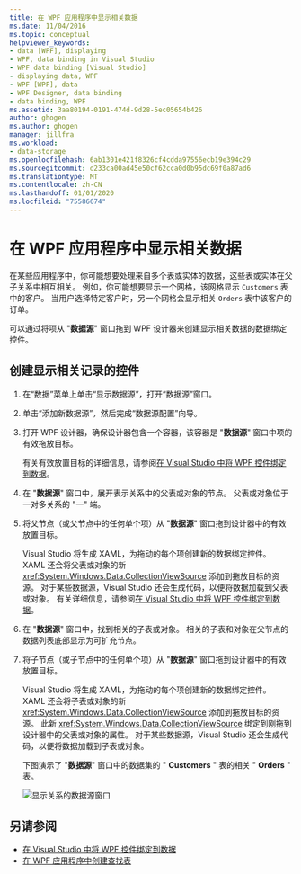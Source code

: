 ```yaml
---
title: 在 WPF 应用程序中显示相关数据
ms.date: 11/04/2016
ms.topic: conceptual
helpviewer_keywords:
- data [WPF], displaying
- WPF, data binding in Visual Studio
- WPF data binding [Visual Studio]
- displaying data, WPF
- WPF [WPF], data
- WPF Designer, data binding
- data binding, WPF
ms.assetid: 3aa80194-0191-474d-9d28-5ec05654b426
author: ghogen
ms.author: ghogen
manager: jillfra
ms.workload:
- data-storage
ms.openlocfilehash: 6ab1301e421f8326cf4cdda97556ecb19e394c29
ms.sourcegitcommit: d233ca00ad45e50cf62cca0d0b95dc69f0a87ad6
ms.translationtype: MT
ms.contentlocale: zh-CN
ms.lasthandoff: 01/01/2020
ms.locfileid: "75586674"
---
```

# <a name="display-related-data-in-wpf-applications"></a>在 WPF 应用程序中显示相关数据

在某些应用程序中，你可能想要处理来自多个表或实体的数据，这些表或实体在父子关系中相互相关。 例如，你可能想要显示一个网格，该网格显示 `Customers` 表中的客户。 当用户选择特定客户时，另一个网格会显示相关 `Orders` 表中该客户的订单。

可以通过将项从 "**数据源**" 窗口拖到 WPF 设计器来创建显示相关数据的数据绑定控件。

## <a name="to-create-controls-that-display-related-records"></a>创建显示相关记录的控件

1. 在“数据”菜单上单击“显示数据源”，打开“数据源”窗口。

2. 单击“添加新数据源”，然后完成“数据源配置”向导。

3. 打开 WPF 设计器，确保设计器包含一个容器，该容器是 "**数据源**" 窗口中项的有效拖放目标。

     有关有效放置目标的详细信息，请参阅[在 Visual Studio 中将 WPF 控件绑定到数据](../data-tools/bind-wpf-controls-to-data-in-visual-studio.md)。

4. 在 "**数据源**" 窗口中，展开表示关系中的父表或对象的节点。 父表或对象位于一对多关系的 "一" 端。

5. 将父节点（或父节点中的任何单个项）从 "**数据源**" 窗口拖到设计器中的有效放置目标。

     Visual Studio 将生成 XAML，为拖动的每个项创建新的数据绑定控件。 XAML 还会将父表或对象的新 <xref:System.Windows.Data.CollectionViewSource> 添加到拖放目标的资源。 对于某些数据源，Visual Studio 还会生成代码，以便将数据加载到父表或对象。 有关详细信息，请参阅[在 Visual Studio 中将 WPF 控件绑定到数据](../data-tools/bind-wpf-controls-to-data-in-visual-studio.md)。

6. 在 "**数据源**" 窗口中，找到相关的子表或对象。 相关的子表和对象在父节点的数据列表底部显示为可扩充节点。

7. 将子节点（或子节点中的任何单个项）从 "**数据源**" 窗口拖到设计器中的有效放置目标。

     Visual Studio 将生成 XAML，为拖动的每个项创建新的数据绑定控件。 XAML 还会将子表或对象的新 <xref:System.Windows.Data.CollectionViewSource> 添加到拖放目标的资源。 此新 <xref:System.Windows.Data.CollectionViewSource> 绑定到刚拖到设计器中的父表或对象的属性。 对于某些数据源，Visual Studio 还会生成代码，以便将数据加载到子表或对象。

     下图演示了 "**数据源**" 窗口中的数据集的 " **Customers** " 表的相关 " **Orders** " 表。

     ![显示关系的数据源窗口](../data-tools/media/datasources2.gif)

## <a name="see-also"></a>另请参阅

- [在 Visual Studio 中将 WPF 控件绑定到数据](../data-tools/bind-wpf-controls-to-data-in-visual-studio.md)
- [在 WPF 应用程序中创建查找表](../data-tools/create-lookup-tables-in-wpf-applications.md)

